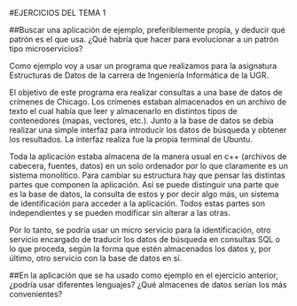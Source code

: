 #EJERCICIOS DEL TEMA 1

##Buscar una aplicación de ejemplo, preferiblemente propia, y deducir qué patrón es el que usa. ¿Qué habría que hacer para evolucionar a un patrón tipo microservicios?

Como ejemplo voy a usar un programa que realizamos para la asignatura Estructuras de Datos de la carrera de Ingeniería Informática de la UGR.

El objetivo de este programa era realizar consultas a una base de datos de crímenes de Chicago. Los crímenes estaban almacenados en un archivo de texto el cual había que leer y almacenarlo en distintos tipos de contenedores (mapas, vectores, etc.). Junto a la base de datos se debía realizar una simple interfaz para introducir los datos de búsqueda y obtener los resultados. La interfaz realiza fue la propia terminal de Ubuntu.

Toda la aplicación estaba almacena de la manera usual en c++ (archivos de cabecera, fuentes, datos) en un solo ordenador por lo que claramente es un sistema monolítico. Para cambiar su estructura hay que pensar las distintas partes que componen la aplicación. Así se puede distinguir una parte que es la base de datos, la consulta de estos y por decir algo más, un sistema de identificación para acceder a la aplicación. Todos estas partes son independientes y se pueden modificar sin alterar a las otras. 

Por lo tanto, se podría usar un micro servicio para la identificación, otro servicio encargado de traducir los datos de búsqueda en consultas SQL o lo que proceda, según la forma que estén almacenados los datos y, por último, otro servicio con la base de datos en sí.


##En la aplicación que se ha usado como ejemplo en el ejercicio anterior, ¿podría usar diferentes lenguajes? ¿Qué almacenes de datos serían los más convenientes?
